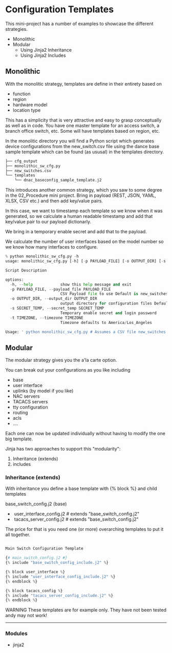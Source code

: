 # Configuration Templates

This mini-project has a number of examples to showcase the different strategies.

- Monolithic
- Modular
  - Using Jinja2 Inheritance
  - Using Jinja2 Includes

## Monolithic

With the monolitic strategy, templates are define in their entirety based on 

- function
- region
- hardware model
- location type

This has a simplicity that is very attractive and easy to grasp conceptually as well as in code.
You have one master template for an access switch, a branch office switch, etc.  Some will have templates based on region, etc.

In the monolitic directory you will find a Python script which generates device configurations from the new_switch.csv file using the dance base sample template which can be found (as ususal) in the templates directory.

```python
├── cfg_output
├── monolithic_sw_cfg.py
├── new_switches.csv
└── templates
    └── dnac_baseconfig_sample_template.j2

```

This introduces another common strategy, which you saw to some degree in the 02_Procedure mini project.  Bring in payload (REST, JSON, YAML, XLSX, CSV etc.) and then add key/value pairs.

In this case, we want to timestamp each template so we know when it was generated, so we calculate a human readable timestamp and add that key/value pair to our payload dictionarly.

We bring in a temporary enable secret and add that to the payload.

We calculate the number of user interfaces based on the model number so we know how many interfaces to configure.

```python
% python monolithic_sw_cfg.py -h
usage: monolithic_sw_cfg.py [-h] [-p PAYLOAD_FILE] [-o OUTPUT_DIR] [-s SECRET_TEMP] [-t TIMEZONE]

Script Description

options:
  -h, --help            show this help message and exit
  -p PAYLOAD_FILE, --payload_file PAYLOAD_FILE
                        CSV Payload file to use Default is new_switches.csv
  -o OUTPUT_DIR, --output_dir OUTPUT_DIR
                        output directory for configuration files Default is cfg_output
  -s SECRET_TEMP, --secret_temp SECRET_TEMP
                        Temporary enable secret and login password
  -t TIMEZONE, --timezone TIMEZONE
                        Timezone defaults to America/Los_Angeles

Usage: ' python monolithic_sw_cfg.py # Assumes a CSV file new_switches.csv with new switch payload'
```






## Modular

The modular strategy gives you the a'la carte option.

You can break out your configurations as you like including
- base
- user interface
- uplinks (by model if you like)
- NAC servers
- TACACS servers
- tty configuration
- routing
- acls
- ....

Each one can now be updated individually without having to modify the one big template.

Jinja has two approaches to support this "modularity":

1. Inheritance (extends)
2. includes

### Inheritance (extends)

With inheritance you define a base template with {% block <name> %} and child templates 

base_switch_config.j2 (base)

- ​	user_interface_config.j2 # extends "base_switch_config.j2"
- ​	tacacs_server_config.j2 # extends "base_switch_config.j2"

The price for that is you need one (or more) overarching templates to put it all together.





```python

Main Switch Configuration Template

{# main_switch_config.j2 #}
{% include "base_switch_config_include.j2" %}

{% block user_interface %}
{% include "user_interface_config_include.j2" %}
{% endblock %}

{% block tacacs_config %}
{% include "tacacs_server_config_include.j2" %}
{% endblock %}

```

WARNING
These templates are for example only. They have not been tested andy may not work!


---
### Modules

- jinja2
